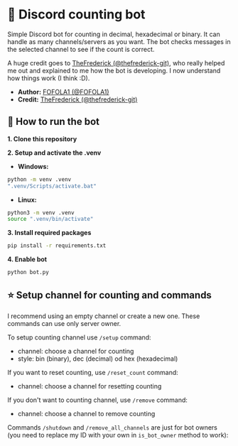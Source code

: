 # 🔢 Discord counting bot

Simple Discord bot for counting in decimal, hexadecimal or binary. It can handle as many channels/servers as you want.
The bot checks messages in the selected channel to see if the count is correct.

A huge credit goes to [TheFrederick (@thefrederick-git)](https://github.com/thefrederick-git), who really helped me out and explained to me how the bot is developing. I now understand how things work (I think :D).
- **Author:** [FOFOLA1 (@FOFOLA1)](https://github.com/fofola1)
- **Credit:** [TheFrederick (@thefrederick-git)](https://github.com/thefrederick-git)

## 🔧 How to run the bot
**1. Clone this repository**

**2. Setup and activate the .venv**

- **Windows:**
```bash
python -m venv .venv
".venv/Scripts/activate.bat"
```
- **Linux:**
```bash
python3 -m venv .venv
source ".venv/bin/activate"
```
**3. Install required packages**
```bash
pip install -r requirements.txt
```
**4. Enable bot**
```bash
python bot.py
```


## ⭐ Setup channel for counting and commands
I recommend using an empty channel or create a new one. These commands can use only server owner.

To setup counting channel use ``/setup`` command:
- channel: choose a channel for counting
- style: bin (binary), dec (decimal) od hex (hexadecimal)

If you want to reset counting, use ``/reset_count`` command:
- channel: choose a channel for resetting counting

If you don't want to counting channel, use ``/remove`` command:
- channel: choose a channel to remove counting

Commands ``/shutdown`` and ``/remove_all_channels`` are just for bot owners (you need to replace my ID with your own in ``is_bot_owner`` method to work):
